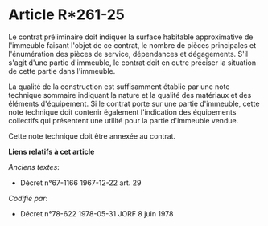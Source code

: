 # Article R*261-25

Le contrat préliminaire doit indiquer la surface habitable approximative de l'immeuble faisant l'objet de ce contrat, le
nombre de pièces principales et l'énumération des pièces de service, dépendances et dégagements. S'il s'agit d'une partie
d'immeuble, le contrat doit en outre préciser la situation de cette partie dans l'immeuble.

La qualité de la construction est suffisamment établie par une note technique sommaire indiquant la nature et la qualité des
matériaux et des éléments d'équipement. Si le contrat porte sur une partie d'immeuble, cette note technique doit contenir
également l'indication des équipements collectifs qui présentent une utilité pour la partie d'immeuble vendue.

Cette note technique doit être annexée au contrat.

**Liens relatifs à cet article**

_Anciens textes_:

  - Décret n°67-1166 1967-12-22 art. 29

_Codifié par_:

  - Décret n°78-622 1978-05-31 JORF 8 juin 1978
